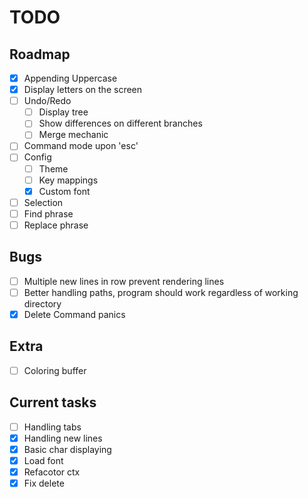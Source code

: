 # TODO

## Roadmap
- [x] Appending Uppercase
- [x] Display letters on the screen
- [ ] Undo/Redo 
    - [ ] Display tree
    - [ ] Show differences on different branches
    - [ ] Merge mechanic
- [ ] Command mode upon 'esc'
- [ ] Config 
    - [ ] Theme
    - [ ] Key mappings
    - [x] Custom font
- [ ] Selection 
- [ ] Find phrase
- [ ] Replace phrase

## Bugs
- [ ] Multiple new lines in row prevent rendering lines
- [ ] Better handling paths, program should work regardless of working directory 
- [x] Delete Command panics

## Extra
- [ ] Coloring buffer

## Current tasks
- [ ] Handling tabs
- [x] Handling new lines
- [x] Basic char displaying
- [x] Load font
- [x] Refacotor ctx
- [x] Fix delete
